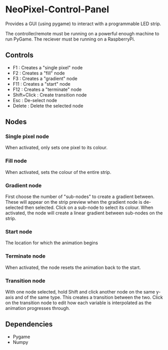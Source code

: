 # NeoPixel-Control-Panel
Provides a GUI (using pygame) to interact with a programmable LED strip.

The controller/remote must be running on a powerful enough machine to run PyGame.
The reciever must be running on a RaspberryPi.

## Controls
- F1 : Creates a "single pixel" node
- F2 : Creates a "fill" node
- F3 : Creates a "gradient" node
- F11 : Creates a "start" node
- F12 : Creates a "terminate" node
- Shift+Click : Create transition node
- Esc : De-select node
- Delete : Delete the selected node
  
## Nodes

### Single pixel node
When activated, only sets one pixel to its colour.

### Fill node
When activated, sets the colour of the entire strip.

### Gradient node
First choose the number of "sub-nodes" to create a gradient between. These will appear on the strip preview when the gradient node is de-selected then selected.
Click on a sub-node to select its colour.
When activated, the node will create a linear gradient between sub-nodes on the strip.

### Start node
The location for which the animation begins

### Terminate node
When activated, the node resets the animation back to the start.

### Transition node
With one node selected, hold Shift and click another node on the same y-axis and of the same type. This creates a transition between the two.
Click on the transition node to edit how each variable is interpolated as the animation progresses through.

## Dependencies
- Pygame
- Numpy
